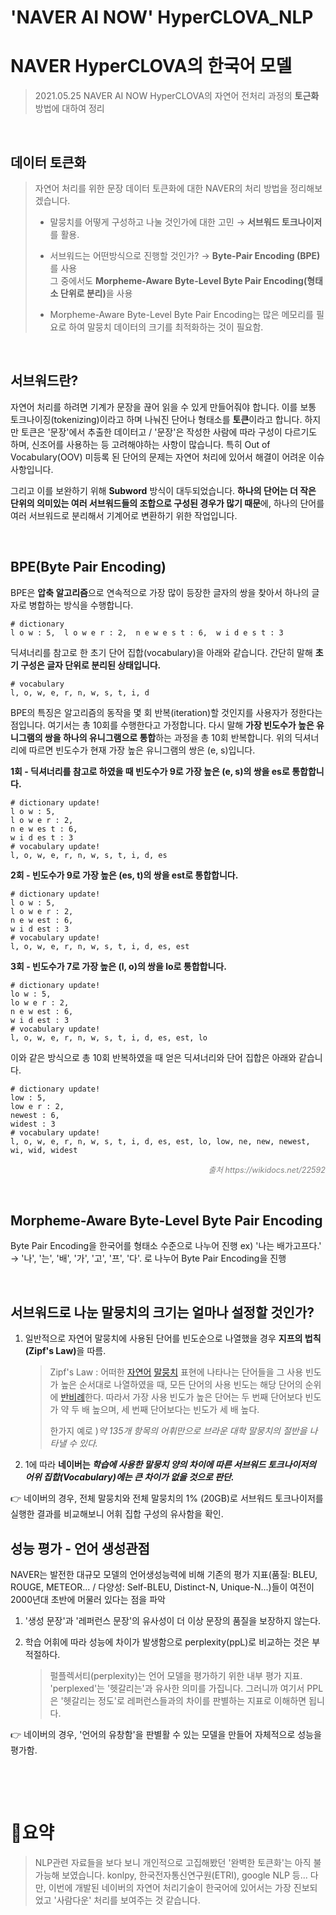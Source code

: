 # 'NAVER AI NOW' HyperCLOVA_NLP


# NAVER HyperCLOVA의 한국어 모델

> 2021.05.25 NAVER AI NOW
> HyperCLOVA의 자연어 전처리 과정의 **토근화** 방법에 대하여 정리

​	

## 데이터 토큰화

> 자연어 처리를 위한 문장 데이터 토큰화에 대한 NAVER의 처리 방법을 정리해보겠습니다.
>
> - 말뭉치를 어떻게 구성하고 나눌 것인가에 대한 고민 → **서브워드 토크나이저**를 활용. 
>
> - 서브워드는 어떤방식으로 진행할 것인가? → <b>Byte-Pair Encoding (BPE)</b>를 사용<br>
>   그 중에서도 <b>Morpheme-Aware Byte-Level Byte Pair Encoding(형태소 단위로 분리)</b>을 사용
>
> - Morpheme-Aware Byte-Level Byte Pair Encoding는 많은 메모리를 필요로 하여 말뭉치 데이터의 크기를 최적화하는 것이 필요함.

​	  	

## 서브워드란?

자연어 처리를 하려면 기계가 문장을 끊어 읽을 수 있게 만들어줘야 합니다. 이를 보통 토크나이징(tokenizing)이라고 하며 나눠진 단어나 형태소를 **토큰**이라고 합니다. 하지만 토큰은 '문장'에서 추출한 데이터고 / '문장'은 작성한 사람에 따라 구성이 다르기도 하며, 신조어를 사용하는 등 고려해야하는 사항이 많습니다. 특히 Out of Vocabulary(OOV) 미등록 된 단어의 문제는 자연어 처리에 있어서 해결이 어려운 이슈사항입니다.

그리고 이를 보완하기 위해 **Subword** 방식이 대두되었습니다. 
**하나의 단어는 더 작은 단위의 의미있는 여러 서브워드들의 조합으로 구성된 경우가 많기 때문**에, 하나의 단어를 여러 서브워드로 분리해서 기계어로 변환하기 위한 작업입니다. 

​		

## BPE(Byte Pair Encoding)

BPE은 **압축 알고리즘**으로 연속적으로 가장 많이 등장한 글자의 쌍을 찾아서 하나의 글자로 병합하는 방식을 수행합니다. 

```
# dictionary
l o w : 5,  l o w e r : 2,  n e w e s t : 6,  w i d e s t : 3
```

딕셔너리를 참고로 한 초기 단어 집합(vocabulary)을 아래와 같습니다. 간단히 말해 **초기 구성은 글자 단위로 분리된 상태입니다.**

```
# vocabulary
l, o, w, e, r, n, w, s, t, i, d
```

BPE의 특징은 알고리즘의 동작을 몇 회 반복(iteration)할 것인지를 사용자가 정한다는 점입니다. 여기서는 총 10회를 수행한다고 가정합니다. 다시 말해 **가장 빈도수가 높은 유니그램의 쌍을 하나의 유니그램으로 통합**하는 과정을 총 10회 반복합니다. 위의 딕셔너리에 따르면 빈도수가 현재 가장 높은 유니그램의 쌍은 (e, s)입니다.

**1회 - 딕셔너리를 참고로 하였을 때 빈도수가 9로 가장 높은 (e, s)의 쌍을 es로 통합합니다.**

```
# dictionary update!
l o w : 5,
l o w e r : 2,
n e w es t : 6,
w i d es t : 3
# vocabulary update!
l, o, w, e, r, n, w, s, t, i, d, es
```

**2회 - 빈도수가 9로 가장 높은 (es, t)의 쌍을 est로 통합합니다.**

```
# dictionary update!
l o w : 5,
l o w e r : 2,
n e w est : 6,
w i d est : 3
# vocabulary update!
l, o, w, e, r, n, w, s, t, i, d, es, est
```

**3회 - 빈도수가 7로 가장 높은 (l, o)의 쌍을 lo로 통합합니다.**

```
# dictionary update!
lo w : 5,
lo w e r : 2,
n e w est : 6,
w i d est : 3
# vocabulary update!
l, o, w, e, r, n, w, s, t, i, d, es, est, lo
```

이와 같은 방식으로 총 10회 반복하였을 때 얻은 딕셔너리와 단어 집합은 아래와 같습니다.

```
# dictionary update!
low : 5,
low e r : 2,
newest : 6,
widest : 3
# vocabulary update!
l, o, w, e, r, n, w, s, t, i, d, es, est, lo, low, ne, new, newest, wi, wid, widest
```

<p style="text-align:right; color:grey; font-style:italic; font-size:0.9em">출처  https://wikidocs.net/22592</p>

​		

## Morpheme-Aware Byte-Level Byte Pair Encoding

Byte Pair Encoding을 한국어를 형태소 수준으로 나누어 진행
ex) '나는 배가고프다.' → '나', '는', '배', '가', '고', '프', '다'. 로 	나누어 Byte Pair Encoding을 진행

​	

## 서브워드로 나눈 말뭉치의 크기는 얼마나 설정할 것인가?

1. 일반적으로 자연어 말뭉치에 사용된 단어를 빈도순으로 나열했을 경우 <b>지프의 법칙(Zipf's Law)</b>을 따름.

   > Zipf's Law :  어떠한 [자연어](https://ko.wikipedia.org/wiki/자연어) [말뭉치](https://ko.wikipedia.org/wiki/말뭉치) 표현에 나타나는 단어들을 그 사용 빈도가 높은 순서대로 나열하였을 때, 모든 단어의 사용 빈도는 해당 단어의 순위에 [반비례](https://ko.wikipedia.org/wiki/반비례)한다. 따라서 가장 사용 빈도가 높은 단어는 두 번째 단어보다 빈도가 약 두 배 높으며, 세 번째 단어보다는 빈도가 세 배 높다.
   >
   > 한가지 예로 )_약 135개 항목의 어휘만으로 브라운 대학 말뭉치의 절반을 나타낼 수 있다._

2. 1에 따라 **네이버는 _학습에 사용한 말뭉치 양의 차이에 따른 서브워드 토크나이저의 어위 집합(Vocabulary)에는 큰 차이가 없을 것으로 판단._**

👉  네이버의 경우, 전체 말뭉치와 전체 말뭉치의 1% (20GB)로 서브워드 토크나이저를 실행한 결과를 비교해보니 어휘 집합 구성의 유사함을 확인.

 			

## 성능 평가 - 언어 생성관점

NAVER는 발전한 대규모 모델의 언어생성능력에 비해 기존의 평가 지표(품질: BLEU, ROUGE, METEOR... / 다양성: Self-BLEU, Distinct-N, Unique-N...)들이 여전이 2000년대 초반에 머물러 있다는 점을 파악 

1. '생성 문장'과 '레퍼런스 문장'의 유사성이 더 이상 문장의 품질을 보장하지 않는다.  

2. 학습 어휘에 따라 성능에 차이가 발생함으로 perplexity(ppL)로 비교하는 것은 부적절하다.

   > 펄플렉서티(perplexity)는 언어 모델을 평가하기 위한 내부 평가 지표. 'perplexed'는 '헷갈리는'과 유사한 의미를 가집니다. 그러니까 여기서 PPL은 '헷갈리는 정도'로 레퍼런스들과의 차이를 판별하는 지표로 이해하면 됩니다. 

👉  네이버의 경우, '언어의 유창함'을 판별활 수 있는 모델을 만들어 자체적으로 성능을 평가함.

​			

​			

# 👀요약

> NLP관련 자료들을 보다 보니 개인적으로 고집해봤던 '완벽한 토큰화'는 아직 불가능해 보였습니다. konlpy, 한국전자통신연구원(ETRI), google NLP 등...
> 다만, 이번에 개발된 네이버의 자연어 처리기술이 한국어에 있어서는 가장 진보되었고 '사람다운' 처리를 보여주는 것 같습니다.

